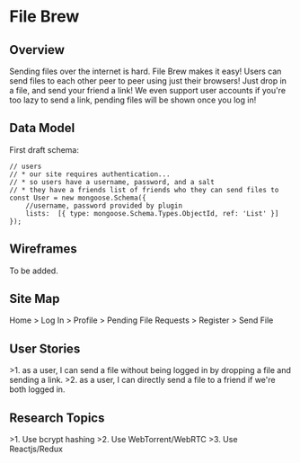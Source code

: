 <h1> File Brew </h1>

<h2>Overview</h2>
Sending files over the internet is hard. File Brew makes it easy! Users can send files to each other peer to peer using just their browsers! Just drop in a file, and send your friend a link!
We even support user accounts if you're too lazy to send a link, pending files will be shown once you log in!

<h2>Data Model</h2>

  First draft schema:
  
    // users
    // * our site requires authentication...
    // * so users have a username, password, and a salt
    // * they have a friends list of friends who they can send files to
    const User = new mongoose.Schema({
        //username, password provided by plugin
        lists:  [{ type: mongoose.Schema.Types.ObjectId, ref: 'List' }]
    });

<h2>Wireframes</h2>

To be added.

<h2>Site Map </h2>
Home
> Log In
    > Profile
    > Pending File Requests
> Register
> Send File

<h2>User Stories</h2>
>1. as a user, I can send a file without being logged in by dropping a file and sending a link.
>2. as a user, I can directly send a file to a friend if we're both logged in.


<h2>Research Topics</h2>
>1. Use bcrypt hashing
>2. Use WebTorrent/WebRTC
>3. Use Reactjs/Redux


